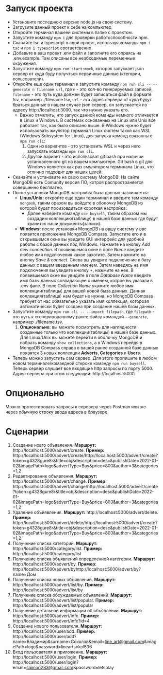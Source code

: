 # Запуск проекта

- Установите последнюю версию node.js на свою систему.
- Загрузите данный проект к себе на компьютер.
- Откройте терминал вашеей системы в папке с проектом.
- Запустите команду ```npm i``` для проверки работоспособности npm.
- Скачайте tsc и typescript в свой проект, используя команды ```npm i tsc``` и ```npm i typescript``` соответсвенно.
- Добавьте в ваш проект .env файл и заполните его опраясь на .env.example. Там описаны все необходимые переменные окружения.
- Запустите команду ```npm run start:mock```, котороя запускает json сервер от куда буду получться первичные данные (ктегории, пользователи).
- Откройте еще один терминал и запустите команду ```npm run cli -- --generate n filename url```, где ```n``` - это кол-во генерируемых записей, ```filename``` - это путь куда должен будет записаться файл в формате tsv, например ./filename.tsv, ```url``` - это адрес сервера от куда будут браться данные в нашем случае json сервер, он запускается по адресу http://localhost:3000, так что нужно указать его.
  - Важно отметить, что запуск данной команды немного отличается в Linux и Windows. В системах основанных на Linux или Unix все работает так, как было описано выше. В Windows нужно будет использовать эмулятор терминал Linux систем такой как WSL (Windows Subsystem for Linux), для запуска команд связанны c ```npm run cli```:
    1. Один из вариантов - это установить WSL и через него запускать команды ```npm run cli```.
    2. Другой вариант - это использоват git bash при наличии установленного git на вашем компьютере. Git bash в git для Windows является как раз эмулятором терминала Linux, что отлично подходит для наших целей.
- Скачайте и установите на свою систему MongoDB. На сайте MongoDB есть Comunity версия ПО, котроя распространяется совершенно бесплатно.
- После установки MongoDB настройка быза данных различается:
   - **Linux/Unix:** откройте еще один термиинал и введите там команду ```mongosh```, таким оразом вы войдете в оболочку MongoDB из которой будет произовдиться короткая настройка:
     - Далее наберите команду ```use buysell```, таким образом мы создадим коллекцию(таблицу) в нашей базе данных где будут хранится наши документы(записи).
   - **Windows:** после установки MongoDB на вашу систему у вас появится приложение MongoDB Compass. Запустите его и в открывшемся окне вы увидите GUI интерфейс для удобной работы с базой данных под Windows. Нажмите на кнопку *Add new connection*. В появившемся окне в поле *Name* введите любое имя подключения какое захотите. Затем нажмите на кнопку *Save & connect*. Слева вы увидите подключение к базу данных с вашем введенным именем. Затем наведясь на имя подключения вы увидите кнопку *+*, нажмите на нее. В появившемся окне вы увидите в поле *Database Name* введите имя базы данных совпадающее с именем, котрое вы указали в .env фале. В поле *Collection Name* укажите любое имя коллекции(таблицы) для вашей новой быза данных. Данная коллекция(таблица) нам будет не нужна, но MongoDB Compass требует от нас обязательно указать имя коллекция, котороая автоматически будет создана при создание нашей базы данных.
- Запустите команду ```npm run cli -- --import filepath```, где ```filepath``` - это путь к сгенерированному ранее файлу командой ```--generate```, например ./filename.tsv.
  1. **Опционально:** вы можете посмотреть для наглядности созданные только что коллекции(таблицы) в нашей базе данных. Для Linux/Unix вы можете перейти в оболочку MongoDB и набрать команду ```show collections```, а в Windows перейдя в MongoDB Compass справа в вашей ранее созданной базе данных появятся 3 новых коллекции **Adverts**, **Categories** и **Users**.
- Теперь можно запустить сам сервер. Для этого пропишите в любом новом терминале/комаедной сткроке команду ```npm run buysell```. Теперь сервер слушает все входящие http запросы по порту 5000. Адрес сервера при этом следующий: http://localhost:5000.

# Опционально

Можно протестировать запросы к сереверу через Postman или же через обычную строку ввода адреса в браузере.

# Сценарии

1. Создание новго объявления. **Маршрут:** http://localhost:5000/advert/create. **Пример:** http://localhost:5000/advert/create/http://localhost:5000/advert/create?token=g4328gure8r&title=obj&description=desc&publishDate=2022-01-02&imagePath=logo&advertType=Buy&price=800&author=3&categories=1,2
2. Редактирование объявления. **Маршрут:** http://localhost:5000/advert/change. **Пример:** http://localhost:5000/advert/change/http://localhost:5000/advert/create?token=g4328gure8r&title=obj&description=desc&publishDate=2022-01-02&imagePath=logo&advertType=Buy&price=800&author=3&categories=1,2
3. Удаление объйявления. **Маршрут:** http://localhost:5000/advert/delete. **Пример:** http://localhost:5000/advert/delete/http://localhost:5000/advert/create?token=g4328gure8r&title=obj&description=desc&publishDate=2022-01-02&imagePath=logo&advertType=Buy&price=800&author=3&categories=1,2
4. Получение списка категорий. **Маршрут:** http://localhost:5000/category/list. **Пример:** http://localhost:5000/category/list 
5. Получение списка объявлений определенной категории. **Маршрут:** http://localhost:5000/advert/by. **Пример:** http://localhost:5000/advert/byhttp://localhost:5000/advert/by?name=Дом
6. Получение списка новых объявлений. **Маршрут:** http://localhost:5000/advert/list/by. **Пример:** http://localhost:5000/advert/list/by 
7. Получение списка обсуждаемых объявлений. **Маршрут:** http://localhost:5000/advert/list/popular. **Пример:** http://localhost:5000/advert/list/popular
8. Получение детальной информации об объявлении. **Маршрут:** http://localhost:5000/advert/info. **Пример:** http://localhost:5000/advert/info?id=4
9. Создание нового пользователя. **Маршрут:** http://localhost:5000/user/add. **Пример:** http://localhost:5000/user/add?name=Владимир&surname=Соколов&email=line_art@gmail.com&imagePath=logo&password=lineartsokol836
10. Вход пользователя в приложение. **Маршрут:** http://localhost:5000/user/login. **Пример:** http://localhost:5000/user/login?email=saimon283@gmail.com&password=letsplay